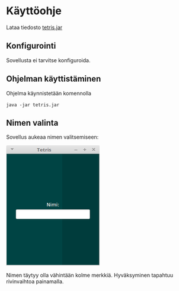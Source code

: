 # Käyttöohje

Lataa tiedosto [tetris.jar](https://github.com/kalppi/otm-harjoitustyo/releases/tag/1.0)

## Konfigurointi

Sovellusta ei tarvitse konfiguroida.

## Ohjelman käyttistäminen

Ohjelma käynnistetään komennolla

```
java -jar tetris.jar
```

## Nimen valinta

Sovellus aukeaa nimen valitsemiseen:

![nimi](nimi.png)

Nimen täytyy olla vähintään kolme merkkiä. Hyväksyminen tapahtuu rivinvaihtoa painamalla.